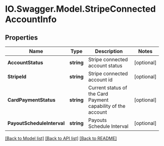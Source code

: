 # IO.Swagger.Model.StripeConnectedAccountInfo
## Properties

Name | Type | Description | Notes
------------ | ------------- | ------------- | -------------
**AccountStatus** | **string** | Stripe connected account status | [optional] 
**StripeId** | **string** | Stripe connected account id | [optional] 
**CardPaymentStatus** | **string** | Current status of the Card Payment capability of the account | [optional] 
**PayoutScheduleInterval** | **string** | Payouts Schedule Interval | [optional] 

[[Back to Model list]](../README.md#documentation-for-models) [[Back to API list]](../README.md#documentation-for-api-endpoints) [[Back to README]](../README.md)

